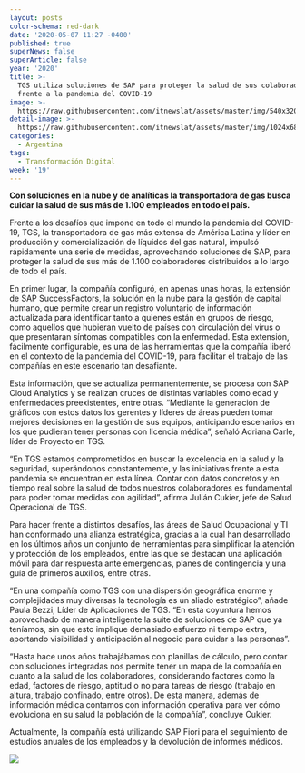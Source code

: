 ```yaml
---
layout: posts
color-schema: red-dark
date: '2020-05-07 11:27 -0400'
published: true
superNews: false
superArticle: false
year: '2020'
title: >-
  TGS utiliza soluciones de SAP para proteger la salud de sus colaboradores
  frente a la pandemia del COVID-19
image: >-
  https://raw.githubusercontent.com/itnewslat/assets/master/img/540x320/Distribuidora-de-Gas-p.jpg
detail-image: >-
  https://raw.githubusercontent.com/itnewslat/assets/master/img/1024x680/Distribuidora-de-Gas-g.jpg
categories:
  - Argentina
tags:
  - Transformación Digital
week: '19'
---
```

**Con soluciones en la nube y de analíticas la transportadora de gas busca cuidar la salud de sus más de 1.100 empleados en todo el país.**

Frente a los desafíos que impone en todo el mundo la pandemia del COVID-19, TGS, la transportadora de gas más extensa de América Latina y líder en producción y comercialización de líquidos del gas natural, impulsó rápidamente una serie de medidas, aprovechando soluciones de SAP, para proteger la salud de sus más de 1.100 colaboradores distribuidos a lo largo de todo el país.

En primer lugar, la compañía configuró, en apenas unas horas, la extensión de SAP SuccessFactors, la solución en la nube para la gestión de capital humano, que permite crear un registro voluntario de información actualizada para identificar tanto a quienes están en grupos de riesgo, como aquellos que hubieran vuelto de países con circulación del virus o que presentaran síntomas compatibles con la enfermedad. Esta extensión, fácilmente configurable, es una de las herramientas que la compañía liberó en el contexto de la pandemia del COVID-19, para facilitar el trabajo de las compañías en este escenario tan desafiante.

Esta información, que se actualiza permanentemente, se procesa con SAP Cloud Analytics y se realizan cruces de distintas variables como edad y enfermedades preexistentes, entre otras. “Mediante la generación de gráficos con estos datos los gerentes y líderes de áreas pueden tomar mejores decisiones en la gestión de sus equipos, anticipando escenarios en los que pudieran tener personas con licencia médica”, señaló Adriana Carle, líder de Proyecto en TGS.

“En TGS estamos comprometidos en buscar la excelencia en la salud y la seguridad, superándonos constantemente, y las iniciativas frente a esta pandemia se encuentran en esta línea. Contar con datos concretos y en tiempo real sobre la salud de todos nuestros colaboradores es fundamental para poder tomar medidas con agilidad”, afirma Julián Cukier, jefe de Salud Operacional de TGS.

Para hacer frente a distintos desafíos, las áreas de Salud Ocupacional y TI han conformado una alianza estratégica, gracias a la cual han desarrollado en los últimos años un conjunto de herramientas para simplificar la atención y protección de los empleados, entre las que se destacan una aplicación móvil para dar respuesta ante emergencias, planes de contingencia y una guía de primeros auxilios, entre otras.

“En una compañía como TGS con una dispersión geográfica enorme y complejidades muy diversas la tecnología es un aliado estratégico”, añade Paula Bezzi, Líder de Aplicaciones de TGS. “En esta coyuntura hemos aprovechado de manera inteligente la suite de soluciones de SAP que ya teníamos, sin que esto implique demasiado esfuerzo ni tiempo extra, aportando visibilidad y anticipación al negocio para cuidar a las personas”.

“Hasta hace unos años trabajábamos con planillas de cálculo, pero contar con soluciones integradas nos permite tener un mapa de la compañía en cuanto a la salud de los colaboradores, considerando factores como la edad, factores de riesgo, aptitud o no para tareas de riesgo (trabajo en altura, trabajo confinado, entre otros). De esta manera, además de información médica contamos con información operativa para ver cómo evoluciona en su salud la población de la compañía”, concluye Cukier.

Actualmente, la compañía está utilizando SAP Fiori para el seguimiento de estudios anuales de los empleados y la devolución de informes médicos.

<img src="https://tracker.metricool.com/c3po.jpg?hash=56f88a41e39ab42c063cc51676587a04"/>

